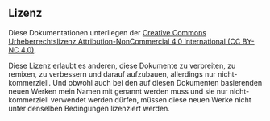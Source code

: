 ## Lizenz

Diese Dokumentationen unterliegen der [Creative Commons Urheberrechtslizenz Attribution-NonCommercial 4.0 International (CC BY-NC 4.0)](http://creativecommons.org/licenses/by-nc/4.0/).

Diese Lizenz erlaubt es anderen, diese Dokumente zu verbreiten, zu remixen, zu verbessern und darauf aufzubauen, allerdings nur nicht-kommerziell. Und obwohl auch bei den auf diesen Dokumenten basierenden neuen Werken mein Namen mit genannt werden muss und sie nur nicht-kommerziell verwendet werden dürfen, müssen diese neuen Werke nicht unter denselben Bedingungen lizenziert werden. 